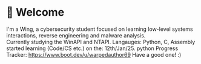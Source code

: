 # 👋 Welcome
I'm a Wing, a cybersecurity student focused on learning low-level systems interactions, reverse engineering and malware analysis.  
Currently studying the WinAPI and NTAPI. 
Langauges: Python, C, Assembly
started learning (Code/CS etc.) on the: 12th/Jan/25.
python Progress Tracker: https://www.boot.dev/u/warpedauthor69
Have a good one! :)
